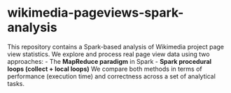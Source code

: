 # wikimedia-pageviews-spark-analysis
  This repository contains a Spark-based analysis of Wikimedia project page view statistics.   We explore and process real page view data using two approaches: - The **MapReduce paradigm** in Spark - **Spark procedural loops (collect + local loops)**  We compare both methods in terms of performance (execution time) and correctness across a set of analytical tasks.
